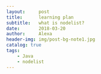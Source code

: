 ```yaml
---
layout:     post
title:      learning plan
subtitle:   what is nodelist?
date:       2018-03-20
author:     Alexa
header-img: img/post-bg-note1.jpg
catalog: true
tags:
    - Java
    - nodelist
---
```


